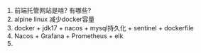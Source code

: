 1. 前端托管网站是啥? 有哪些?
2. alpine linux 减少docker容量
3. docker + jdk17 + nacos + mysql持久化 + sentinel + dockerfile
4. Nacos + Grafana + Prometheus + elk
5. 
